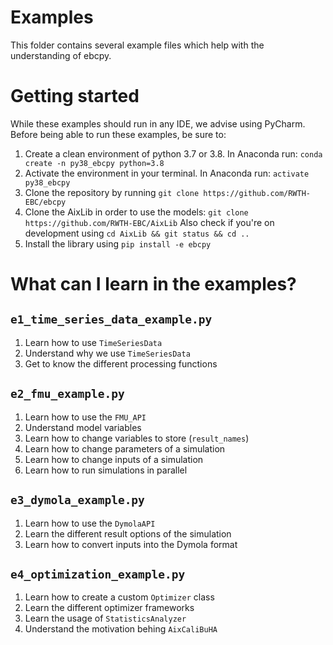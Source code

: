 # Examples

This folder contains several example files which help with the understanding of ebcpy.

# Getting started

While these examples should run in any IDE, we advise using PyCharm.
Before being able to run these examples, be sure to:

1. Create a clean environment of python 3.7 or 3.8. In Anaconda run: `conda create -n py38_ebcpy python=3.8`
2. Activate the environment in your terminal. In Anaconda run: `activate py38_ebcpy` 
3. Clone the repository by running `git clone https://github.com/RWTH-EBC/ebcpy`
4. Clone the AixLib in order to use the models: `git clone https://github.com/RWTH-EBC/AixLib`
   Also check if you're on development using `cd AixLib && git status && cd ..`
5. Install the library using `pip install -e ebcpy`

# What can I learn in the examples?

## `e1_time_series_data_example.py`

1. Learn how to use `TimeSeriesData`
2. Understand why we use `TimeSeriesData`
3. Get to know the different processing functions

## `e2_fmu_example.py`

1. Learn how to use the `FMU_API`
2. Understand model variables
3. Learn how to change variables to store (`result_names`)
4. Learn how to change parameters of a simulation
5. Learn how to change inputs of a simulation
6. Learn how to run simulations in parallel

## `e3_dymola_example.py`

1. Learn how to use the `DymolaAPI`
2. Learn the different result options of the simulation
3. Learn how to convert inputs into the Dymola format

## `e4_optimization_example.py`

1. Learn how to create a custom `Optimizer` class
2. Learn the different optimizer frameworks
3. Learn the usage of `StatisticsAnalyzer`
4. Understand the motivation behing `AixCaliBuHA`
